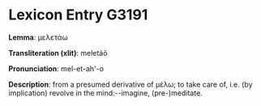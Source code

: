 # Lexicon Entry G3191

**Lemma**: μελετάω

**Transliteration (xlit)**: meletáō

**Pronunciation**: mel-et-ah'-o

**Description**:
from a presumed derivative of μέλω; to take care of, i.e. (by implication) revolve in the mind:--imagine, (pre-)meditate.
